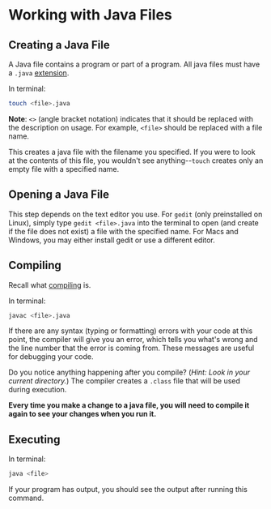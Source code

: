 # Working with Java Files

## Creating a Java File

A Java file contains a program or part of a program. All java files must have a `.java` [extension](https://en.wikipedia.org/wiki/Filename_extension).

In terminal:
```bash
touch <file>.java
```
__Note__: `<>` (angle bracket notation) indicates that it should be replaced with the description on usage. For example, `<file>` should be replaced with a file name.

This creates a java file with the filename you specified. If you were to look at the contents of this file, you wouldn't see anything--`touch` creates only an empty file with a specified name.

## Opening a Java File

This step depends on the text editor you use. For `gedit` (only preinstalled on Linux), simply type `gedit <file>.java` into the terminal to open (and create if the file does not exist) a file with the specified name. For Macs and Windows, you may either install gedit or use a different editor.

## Compiling

Recall what [compiling](00-intro-to-computers.md#how-is-code-translated-into-software) is.

In terminal:
```bash
javac <file>.java
```

If there are any syntax (typing or formatting) errors with your code at this point, the compiler will give you an error, which tells you what's wrong and the line number that the error is coming from. These messages are useful for debugging your code.

Do you notice anything happening after you compile? (_Hint: Look in your current directory._) The compiler creates a `.class` file that will be used during execution.

__Every time you make a change to a java file, you will need to compile it again to see your changes when you run it.__

## Executing

In terminal:
```bash
java <file>
```

If your program has output, you should see the output after running this command.
